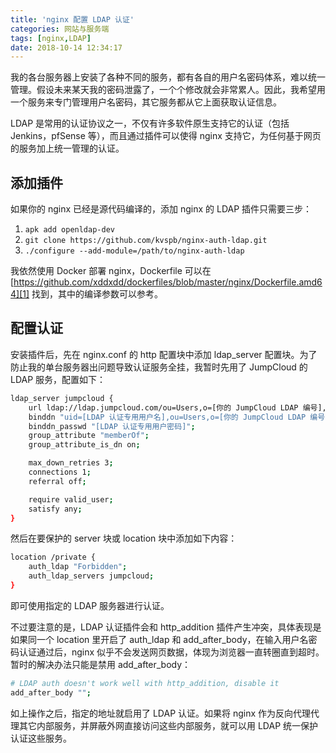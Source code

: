 ```yaml
---
title: 'nginx 配置 LDAP 认证'
categories: 网站与服务端
tags: [nginx,LDAP]
date: 2018-10-14 12:34:17
---
```

我的各台服务器上安装了各种不同的服务，都有各自的用户名密码体系，难以统一管理。假设未来某天我的密码泄露了，一个个修改就会非常累人。因此，我希望用一个服务来专门管理用户名密码，其它服务都从它上面获取认证信息。

LDAP 是常用的认证协议之一，不仅有许多软件原生支持它的认证（包括 Jenkins，pfSense 等），而且通过插件可以使得 nginx 支持它，为任何基于网页的服务加上统一管理的认证。

添加插件
-------

如果你的 nginx 已经是源代码编译的，添加 nginx 的 LDAP 插件只需要三步：

1. `apk add openldap-dev`
2. `git clone https://github.com/kvspb/nginx-auth-ldap.git`
3. `./configure --add-module=/path/to/nginx-auth-ldap`

我依然使用 Docker 部署 nginx，Dockerfile 可以在 [https://github.com/xddxdd/dockerfiles/blob/master/nginx/Dockerfile.amd64][1] 找到，其中的编译参数可以参考。

配置认证
--------

安装插件后，先在 nginx.conf 的 http 配置块中添加 ldap_server 配置块。为了防止我的单台服务器出问题导致认证服务全挂，我暂时先用了 JumpCloud 的 LDAP 服务，配置如下：

```bash
ldap_server jumpcloud {
    url ldap://ldap.jumpcloud.com/ou=Users,o=[你的 JumpCloud LDAP 编号],dc=jumpcloud,dc=com?uid?sub?(objectClass=posixAccount);
    binddn "uid=[LDAP 认证专用用户名],ou=Users,o=[你的 JumpCloud LDAP 编号],dc=jumpcloud,dc=com";
    binddn_passwd "[LDAP 认证专用用户密码]";
    group_attribute "memberOf";
    group_attribute_is_dn on;

    max_down_retries 3;
    connections 1;
    referral off;

    require valid_user;
    satisfy any;
}
```

然后在要保护的 server 块或 location 块中添加如下内容：

```bash
location /private {
    auth_ldap "Forbidden";
    auth_ldap_servers jumpcloud;
}
```

即可使用指定的 LDAP 服务器进行认证。

不过要注意的是，LDAP 认证插件会和 http_addition 插件产生冲突，具体表现是如果同一个 location 里开启了 auth_ldap 和 add_after_body，在输入用户名密码认证通过后，nginx 似乎不会发送网页数据，体现为浏览器一直转圈直到超时。暂时的解决办法只能是禁用 add_after_body：

```bash
# LDAP auth doesn't work well with http_addition, disable it
add_after_body "";
```

如上操作之后，指定的地址就启用了 LDAP 认证。如果将 nginx 作为反向代理代理其它内部服务，并屏蔽外网直接访问这些内部服务，就可以用 LDAP 统一保护认证这些服务。

  [1]: https://github.com/xddxdd/dockerfiles/blob/master/nginx/Dockerfile.amd64
